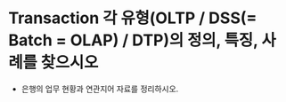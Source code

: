 # Transaction 각 유형(OLTP / DSS(= Batch = OLAP) / DTP)의 정의, 특징, 사례를 찾으시오


- 은행의 업무 현황과 연관지어 자료를 정리하시오.
